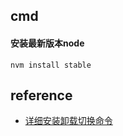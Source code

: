 cmd
---

#### 安装最新版本node

    nvm install stable



reference
---------

- [详细安装卸载切换命令](http://www.cnblogs.com/kaiye/p/4937191.html)
